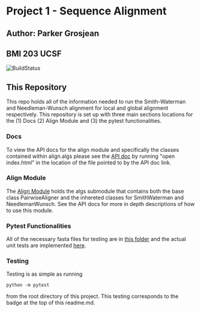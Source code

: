 # Project 1 - Sequence Alignment
## Author: Parker Grosjean
## BMI 203 UCSF

![BuildStatus](https://github.com/pgrosjean/Project1/workflows/HW1/badge.svg?event=push)

## This Repository

This repo holds all of the information needed to run the Smith-Waterman and Needleman-Wunsch alignment for local and global alignment respectively.
This repository is set up with three main sections locations for the (1) Docs (2) Align Module and (3) the pytest functionalities.

### Docs
To view the API docs for the align module and specifically the classes contained within align.algs please see the [API doc](https://github.com/pgrosjean/Project1/blob/main/docs/build/html/align.html) by running "open index.html" in the location of the file pointed to by the API doc link.

### Align Module
The [Align Module](https://github.com/pgrosjean/Project1/tree/main/align) holds the algs submodule that contains both the base class PairwiseAligner and the inhereted classes for SmithWaterman and NeedlemanWunsch. See the API docs for more in depth descriptions of how to use this module.

### Pytest Functionalities
All of the necessary fasta files for testing are in [this folder](https://github.com/pgrosjean/Project1/tree/main/files_test) and the actual unit tests are implemented [here](https://github.com/pgrosjean/Project1/blob/main/test/test_align.py).

### Testing
Testing is as simple as running
```
python -m pytest
```
from the root directory of this project.
This testing corresponds to the badge at the top of this readme.md.
